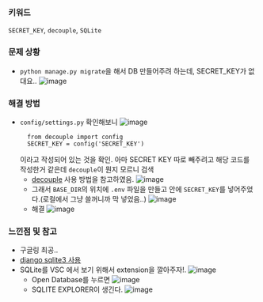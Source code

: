 ### 키워드
`SECRET_KEY`, `decouple`, `SQLite`

### 문제 상황
- `python manage.py migrate`을 해서 DB 만들어주려 하는데, SECRET_KEY가 없대요..
  ![image](https://user-images.githubusercontent.com/37495515/235699926-31681aac-8381-4603-b446-0466fe25560c.png)


### 해결 방법
- `config/settings.py` 확인해보니
  ![image](https://user-images.githubusercontent.com/37495515/235700360-60314d4e-9c1a-49c1-86e7-884301178519.png)
  ```
    from decouple import config
    SECRET_KEY = config('SECRET_KEY')
  ```
  이라고 작성되어 있는 것을 확인. 아마 SECRET KEY 따로 빼주려고 해당 코드를 작성한거 같은데 `decouple`이 뭔지 모르니 검색
  - [decouple](https://hangjastar.tistory.com/198) 사용 방법을 참고하였음.
    ![image](https://user-images.githubusercontent.com/37495515/235701342-d7eb34be-adae-45e6-8da2-2b09e04265dd.png)
  - 그래서 `BASE_DIR`의 위치에 `.env` 파일을 만들고 안에 `SECRET_KEY`를 넣어주었다.(로컬에서 그냥 쓸꺼니까 막 넣었음..)
    ![image](https://user-images.githubusercontent.com/37495515/235701627-c392b006-6c80-4446-839e-fd6442ca8eb1.png)
  - 해결
    ![image](https://user-images.githubusercontent.com/37495515/235702421-85be3b9a-05ff-4958-b15b-be2d65d7b1ed.png)

### 느낀점 및 참고
- 구글링 최공..
- [django sqlite3 사용](https://e-you.tistory.com/354?category=1028321)
- SQLite를 VSC 에서 보기 위해서 extension을 깔아주자!.
  ![image](https://user-images.githubusercontent.com/37495515/235703620-d440d2a7-a49d-401c-aef6-5ef757d434b1.png)
  - Open Database를 누르면
  ![image](https://user-images.githubusercontent.com/37495515/235704125-99ffa64c-a0f1-4925-876a-836cc3757839.png)
  - SQLITE EXPLORER이 생긴다.
  ![image](https://user-images.githubusercontent.com/37495515/235704338-a5718a45-73b2-4e15-87be-eea39e81b1e2.png)


